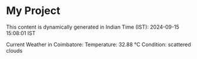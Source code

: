 # My Project

This content is dynamically generated in Indian Time (IST): 2024-09-15 15:08:01 IST


Current Weather in Coimbatore:
Temperature: 32.88 °C
Condition: scattered clouds
